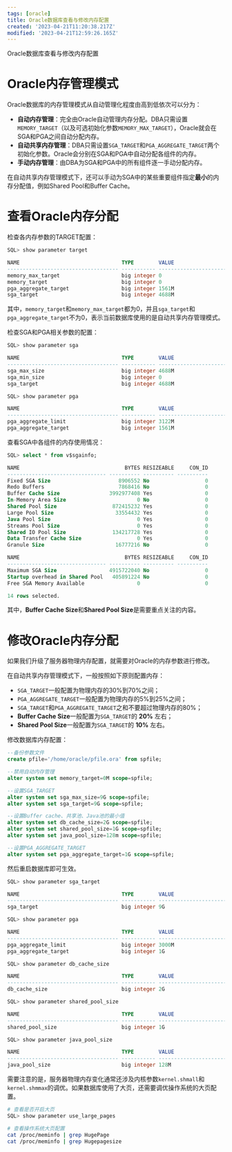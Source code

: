```yaml
---
tags: [oracle]
title: Oracle数据库查看与修改内存配置
created: '2023-04-21T11:20:38.217Z'
modified: '2023-04-21T12:59:26.165Z'
---
```


Oracle数据库查看与修改内存配置

# Oracle内存管理模式
Oracle数据库的内存管理模式从自动管理化程度由高到低依次可以分为：

- **自动内存管理**：完全由Oracle自动管理内存分配。DBA只需设置`MEMORY_TARGET`（以及可选初始化参数`MEMORY_MAX_TARGET`），Oracle就会在SGA和PGA之间自动分配内存。
- **自动共享内存管理**：DBA只需设置`SGA_TARGET`和`PGA_AGGREGATE_TARGET`两个初始化参数。Oracle会分别在SGA和PGA中自动分配各组件的内存。
- **手动内存管理**：由DBA为SGA和PGA中的所有组件逐一手动分配内存。

在自动共享内存管理模式下，还可以手动为SGA中的某些重要组件指定**最小**的内存分配值，例如Shared Pool和Buffer Cache。

# 查看Oracle内存分配
检查各内存参数的TARGET配置：
```sql
SQL> show parameter target

NAME                                 TYPE        VALUE
------------------------------------ ----------- ------------------------------
memory_max_target                    big integer 0
memory_target                        big integer 0
pga_aggregate_target                 big integer 1561M
sga_target                           big integer 4688M
```
其中，`memory_target`和`memory_max_target`都为0，并且`sga_target`和`pga_aggregate_target`不为0，表示当前数据库使用的是自动共享内存管理模式。

检查SGA和PGA相关参数的配置：
```sql
SQL> show parameter sga

NAME                                 TYPE        VALUE
------------------------------------ ----------- ------------------------------
sga_max_size                         big integer 4688M
sga_min_size                         big integer 0
sga_target                           big integer 4688M

SQL> show parameter pga

NAME                                 TYPE        VALUE
------------------------------------ ----------- ------------------------------
pga_aggregate_limit                  big integer 3122M
pga_aggregate_target                 big integer 1561M
```

查看SGA中各组件的内存使用情况：
```sql 
SQL> select * from v$sgainfo;

NAME                                  BYTES RESIZEABLE     CON_ID
-------------------------------- ---------- ---------- ----------
Fixed SGA Size                      8906552 No                  0
Redo Buffers                        7868416 No                  0
Buffer Cache Size                3992977408 Yes                 0
In-Memory Area Size                       0 No                  0
Shared Pool Size                  872415232 Yes                 0
Large Pool Size                    33554432 Yes                 0
Java Pool Size                            0 Yes                 0
Streams Pool Size                         0 Yes                 0
Shared IO Pool Size               134217728 Yes                 0
Data Transfer Cache Size                  0 Yes                 0
Granule Size                       16777216 No                  0

NAME                                  BYTES RESIZEABLE     CON_ID
-------------------------------- ---------- ---------- ----------
Maximum SGA Size                 4915722040 No                  0
Startup overhead in Shared Pool   405891224 No                  0
Free SGA Memory Available                 0                     0

14 rows selected.
```
其中，**Buffer Cache Size**和**Shared Pool Size**是需要重点关注的内容。

# 修改Oracle内存分配
如果我们升级了服务器物理内存配置，就需要对Oracle的内存参数进行修改。

在自动共享内存管理模式下，一般按照如下原则配置内存：

- `SGA_TARGET`一般配置为物理内存的30%到70%之间；
- `PGA_AGGREGATE_TARGET`一般配置为物理内存的5%到25%之间；
- `SGA_TARGET`和`PGA_AGGREGATE_TARGET`之和不要超过物理内存的80%；
- **Buffer Cache Size**一般配置为`SGA_TARGET`的 **20%** 左右；
- **Shared Pool Size**一般配置为`SGA_TARGET`的 **10%** 左右。

修改数据库内存配置：
```sql
--备份参数文件
create pfile='/home/oracle/pfile.ora' from spfile;

--禁用自动内存管理
alter system set memory_target=0M scope=spfile;

--设置SGA_TARGET
alter system set sga_max_size=9G scope=spfile;
alter system set sga_target=9G scope=spfile;

--设置Buffer cache、共享池、Java池的最小值
alter system set db_cache_size=2G scope=spfile;
alter system set shared_pool_size=1G scope=spfile;
alter system set java_pool_size=128m scope=spfile;

--设置PGA_AGGREGATE_TARGET
alter system set pga_aggregate_target=1G scope=spfile;
```

然后重启数据库即可生效。
```sql
SQL> show parameter sga_target

NAME                                 TYPE        VALUE
------------------------------------ ----------- ------------------------------
sga_target                           big integer 9G

SQL> show parameter pga

NAME                                 TYPE        VALUE
------------------------------------ ----------- ------------------------------
pga_aggregate_limit                  big integer 3000M
pga_aggregate_target                 big integer 1G

SQL> show parameter db_cache_size

NAME                                 TYPE        VALUE
------------------------------------ ----------- ------------------------------
db_cache_size                        big integer 2G

SQL> show parameter shared_pool_size

NAME                                 TYPE        VALUE
------------------------------------ ----------- ------------------------------
shared_pool_size                     big integer 1G

SQL> show parameter java_pool_size

NAME                                 TYPE        VALUE
------------------------------------ ----------- ------------------------------
java_pool_size                       big integer 128M
```

需要注意的是，服务器物理内存变化通常还涉及内核参数`kernel.shmall`和`kernel.shmmax`的调优。如果数据库使用了大页，还需要调优操作系统的大页配置。
```bash
# 查看是否开启大页
SQL> show parameter use_large_pages

# 查看操作系统大页配置
cat /proc/meminfo | grep HugePage
cat /proc/meminfo | grep Hugepagesize
```




